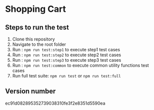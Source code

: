 # Shopping Cart

## Steps to run the test

1.  Clone this repository
2.  Navigate to the root folder
3.  Run : `npm run test:step1` to execute step1 test cases
4.  Run : `npm run test:step2` to execute step2 test cases
5.  Run : `npm run test:step3` to execute step3 test cases
6.  Run : `npm run test:common` to execute common utility functions test cases
7.  Run full test suite: `npm run test` or `npm run test:full`

## Version number

ec91d082895352739038310fe3f2e8351d5590ea
